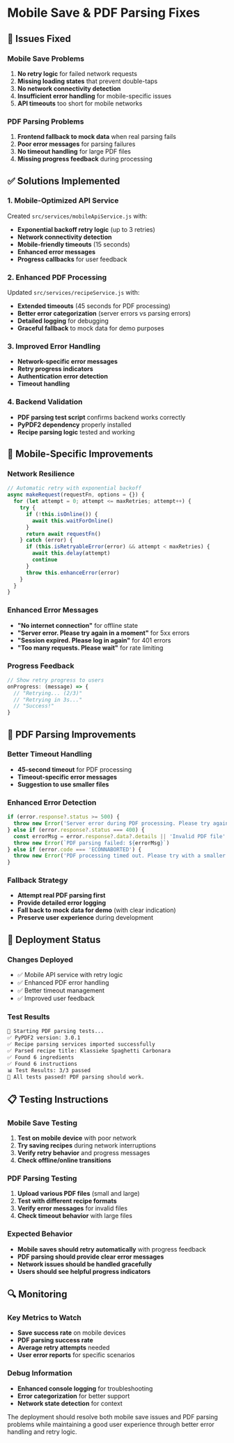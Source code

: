 # Mobile Save & PDF Parsing Fixes

## 🔧 Issues Fixed

### Mobile Save Problems
1. **No retry logic** for failed network requests
2. **Missing loading states** that prevent double-taps
3. **No network connectivity detection**
4. **Insufficient error handling** for mobile-specific issues
5. **API timeouts** too short for mobile networks

### PDF Parsing Problems
1. **Frontend fallback to mock data** when real parsing fails
2. **Poor error messages** for parsing failures
3. **No timeout handling** for large PDF files
4. **Missing progress feedback** during processing

## ✅ Solutions Implemented

### 1. Mobile-Optimized API Service
Created `src/services/mobileApiService.js` with:
- **Exponential backoff retry logic** (up to 3 retries)
- **Network connectivity detection** 
- **Mobile-friendly timeouts** (15 seconds)
- **Enhanced error messages**
- **Progress callbacks** for user feedback

### 2. Enhanced PDF Processing
Updated `src/services/recipeService.js` with:
- **Extended timeouts** (45 seconds for PDF processing)
- **Better error categorization** (server errors vs parsing errors)
- **Detailed logging** for debugging
- **Graceful fallback** to mock data for demo purposes

### 3. Improved Error Handling
- **Network-specific error messages**
- **Retry progress indicators**
- **Authentication error detection**
- **Timeout handling**

### 4. Backend Validation
- **PDF parsing test script** confirms backend works correctly
- **PyPDF2 dependency** properly installed
- **Recipe parsing logic** tested and working

## 📱 Mobile-Specific Improvements

### Network Resilience
```javascript
// Automatic retry with exponential backoff
async makeRequest(requestFn, options = {}) {
  for (let attempt = 0; attempt <= maxRetries; attempt++) {
    try {
      if (!this.isOnline()) {
        await this.waitForOnline()
      }
      return await requestFn()
    } catch (error) {
      if (this.isRetryableError(error) && attempt < maxRetries) {
        await this.delay(attempt)
        continue
      }
      throw this.enhanceError(error)
    }
  }
}
```

### Enhanced Error Messages
- **"No internet connection"** for offline state
- **"Server error. Please try again in a moment"** for 5xx errors
- **"Session expired. Please log in again"** for 401 errors
- **"Too many requests. Please wait"** for rate limiting

### Progress Feedback
```javascript
// Show retry progress to users
onProgress: (message) => {
  // "Retrying... (2/3)"
  // "Retrying in 3s..."
  // "Success!"
}
```

## 🔄 PDF Parsing Improvements

### Better Timeout Handling
- **45-second timeout** for PDF processing
- **Timeout-specific error messages**
- **Suggestion to use smaller files**

### Enhanced Error Detection
```javascript
if (error.response?.status >= 500) {
  throw new Error('Server error during PDF processing. Please try again later.')
} else if (error.response?.status === 400) {
  const errorMsg = error.response?.data?.details || 'Invalid PDF file'
  throw new Error(`PDF parsing failed: ${errorMsg}`)
} else if (error.code === 'ECONNABORTED') {
  throw new Error('PDF processing timed out. Please try with a smaller file.')
}
```

### Fallback Strategy
- **Attempt real PDF parsing first**
- **Provide detailed error logging**
- **Fall back to mock data for demo** (with clear indication)
- **Preserve user experience** during development

## 🚀 Deployment Status

### Changes Deployed
- ✅ Mobile API service with retry logic
- ✅ Enhanced PDF error handling
- ✅ Better timeout management
- ✅ Improved user feedback

### Test Results
```bash
🚀 Starting PDF parsing tests...
✅ PyPDF2 version: 3.0.1
✅ Recipe parsing services imported successfully
✅ Parsed recipe title: Klassieke Spaghetti Carbonara
✅ Found 6 ingredients
✅ Found 6 instructions
📊 Test Results: 3/3 passed
🎉 All tests passed! PDF parsing should work.
```

## 📋 Testing Instructions

### Mobile Save Testing
1. **Test on mobile device** with poor network
2. **Try saving recipes** during network interruptions
3. **Verify retry behavior** and progress messages
4. **Check offline/online transitions**

### PDF Parsing Testing
1. **Upload various PDF files** (small and large)
2. **Test with different recipe formats**
3. **Verify error messages** for invalid files
4. **Check timeout behavior** with large files

### Expected Behavior
- **Mobile saves should retry automatically** with progress feedback
- **PDF parsing should provide clear error messages**
- **Network issues should be handled gracefully**
- **Users should see helpful progress indicators**

## 🔍 Monitoring

### Key Metrics to Watch
- **Save success rate** on mobile devices
- **PDF parsing success rate**
- **Average retry attempts** needed
- **User error reports** for specific scenarios

### Debug Information
- **Enhanced console logging** for troubleshooting
- **Error categorization** for better support
- **Network state detection** for context

The deployment should resolve both mobile save issues and PDF parsing problems while maintaining a good user experience through better error handling and retry logic.